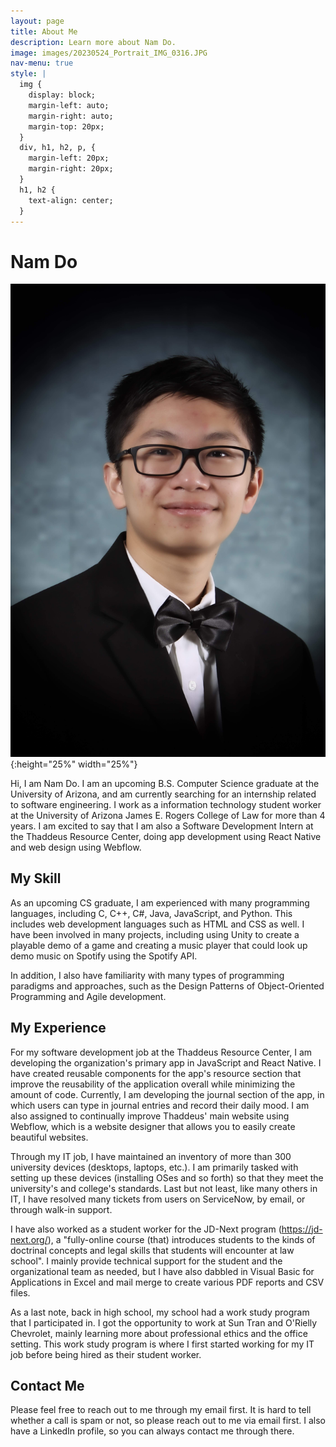 ```yaml
---
layout: page
title: About Me
description: Learn more about Nam Do.
image: images/20230524_Portrait_IMG_0316.JPG
nav-menu: true
style: |
  img {
    display: block;
    margin-left: auto;
    margin-right: auto;
    margin-top: 20px;
  }
  div, h1, h2, p, {
    margin-left: 20px;
    margin-right: 20px;
  }
  h1, h2 {
    text-align: center;
  }
---
```


<style type="text/css">
{{ page.style }}
</style>

# Nam Do

![Nam Do's Portrait](/images/20230524_Portrait_IMG_0316.JPG){:height="25%" width="25%"}

Hi, I am Nam Do. I am an upcoming B.S. Computer Science graduate at the University of Arizona, and am currently searching for an internship related to software engineering. I work as a information technology student worker at the University of Arizona James E. Rogers College of Law for more than 4 years. I am excited to say that I am also a Software Development Intern at the Thaddeus Resource Center, doing app development using React Native and web design using Webflow.

## My Skill

As an upcoming CS graduate, I am experienced with many programming languages, including C, C++, C#, Java, JavaScript, and Python. This includes web development languages such as HTML and CSS as well. I have been involved in many projects, including using Unity to create a playable demo of a game and creating a music player that could look up demo music on Spotify using the Spotify API.

In addition, I also have familiarity with many types of programming paradigms and approaches, such as the Design Patterns of Object-Oriented Programming and Agile development.

## My Experience

For my software development job at the Thaddeus Resource Center, I am developing the organization's primary app in JavaScript and React Native. I have created reusable components for the app's resource section that improve the reusability of the application overall while minimizing the amount of code. Currently, I am developing the journal section of the app, in which users can type in journal entries and record their daily mood. I am also assigned to continually improve Thaddeus' main website using Webflow, which is a website designer that allows you to easily create beautiful websites.

Through my IT job, I have maintained an inventory of more than 300 university devices (desktops, laptops, etc.). I am primarily tasked with setting up these devices (installing OSes and so forth) so that they meet the university's and college's standards. Last but not least, like many others in IT, I have resolved many tickets from users on ServiceNow, by email, or through walk-in support.

I have also worked as a student worker for the JD-Next program (https://jd-next.org/), a "fully-online course (that) introduces students to the kinds of doctrinal concepts and legal skills that students will encounter at law school". I mainly provide technical support for the student and the organizational team as needed, but I have also dabbled in Visual Basic for Applications in Excel and mail merge to create various PDF reports and CSV files.

As a last note, back in high school, my school had a work study program that I participated in. I got the opportunity to work at Sun Tran and O'Rielly Chevrolet, mainly learning more about professional ethics and the office setting. This work study program is where I first started working for my IT job before being hired as their student worker.

## Contact Me

Please feel free to reach out to me through my email first. It is hard to tell whether a call is spam or not, so please reach out to me via email first. I also have a LinkedIn profile, so you can always contact me through there.
